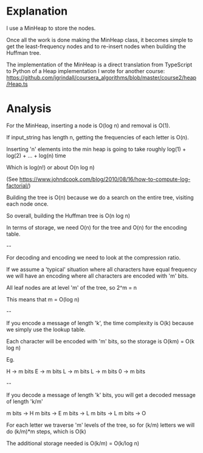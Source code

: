 # Explanation

I use a MinHeap to store the nodes.

Once all the work is done making the MinHeap class, it becomes simple to get the least-frequency nodes and to re-insert nodes when building the Huffman tree.

The implementation of the MinHeap is a direct translation from TypeScript to Python of a Heap implementation I wrote for another course:
https://github.com/jgrindall/coursera_algorithms/blob/master/course2/heap/Heap.ts



# Analysis

For the MinHeap, inserting a node is O(log n) and removal is O(1).

If input_string has length n, getting the frequencies of each letter is O(n).

Inserting 'n' elements into the min heap is going to take roughly log(1) + log(2) + ... + log(n) time

Which is log(n!) or about O(n log n)

(See https://www.johndcook.com/blog/2010/08/16/how-to-compute-log-factorial/)

Building the tree is O(n) because we do a search on the entire tree, visiting each node once.

So overall, building the Huffman tree is O(n log n)

In terms of storage, we need O(n) for the tree and O(n) for the encoding table.

--

For decoding and encoding we need to look at the compression ratio.

If we assume a 'typical' situation where all characters have equal frequency we will have an encoding where all characters are encoded with 'm' bits.

All leaf nodes are at level 'm' of the tree, so 2^m = n

This means that m = O(log n)

--

If you encode a message of length 'k', the time complexity is O(k) because we simply use the lookup table.

Each character will be encoded with 'm' bits, so the storage is O(km) = O(k log n)

Eg.

H -> m bits
E -> m bits
L -> m bits
L -> m bits
0 -> m bits

--

If you decode a message of length 'k' bits, you will get a decoded message of length 'k/m'


m bits -> H
m bits -> E
m bits -> L
m bits -> L
m bits -> O


For each letter we traverse 'm' levels of the tree, so for (k/m) letters we will do (k/m)*m steps, which is O(k)

The additional storage needed is O(k/m) = O(k/log n)

